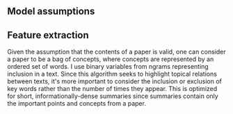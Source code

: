 ## Model assumptions

## Feature extraction
Given the assumption that the contents of a paper is valid, one can consider a paper to be a bag of concepts, where concepts are represented by an ordered set of words. I use binary variables from ngrams representing inclusion in a text. Since this algorithm seeks to highlight topical relations between texts, it's more important to consider the inclusion or exclusion of key words rather than the number of times they appear. This is optimized for short, informationally-dense summaries since summaries contain only the important points and concepts from a paper.
